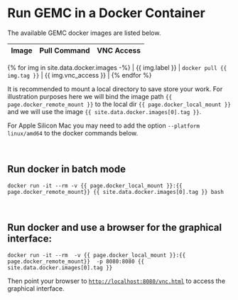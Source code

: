 # Run GEMC in a Docker Container


The available GEMC docker images are listed below.

| Image        | Pull Command                          | VNC Access                          |
|--------------|---------------------------------------|-------------------------------------|
{% for img in site.data.docker.images -%}
| {{ img.label }} | `docker pull {{ img.tag }}` | {{ img.vnc_access }} |
{% endfor %}


It is recommended to mount a local directory to save store your work.
For illustration purposes here we will bind the image path `{{ page.docker_remote_mount }}`
to the local dir `{{ page.docker_local_mount }}` and we will use the image `{{ site.data.docker.images[0].tag }}`.

For Apple Silicon Mac you may need to add the option `--platform linux/amd64` to the docker commands below.

<br/>

## Run docker in batch mode

```
docker run -it --rm -v {{ page.docker_local_mount }}:{{ page.docker_remote_mount}} {{ site.data.docker.images[0].tag }} bash
```

<br/>

## Run docker and use a browser for the graphical interface:

```
docker run -it --rm  -v {{ page.docker_local_mount }}:{{ page.docker_remote_mount}}  -p 8080:8080 {{ site.data.docker.images[0].tag }}
```

Then point your browser to [`http://localhost:8080/vnc.html`]( http://localhost:8080/vnc.html ) to access the graphical interface.

<br/>



